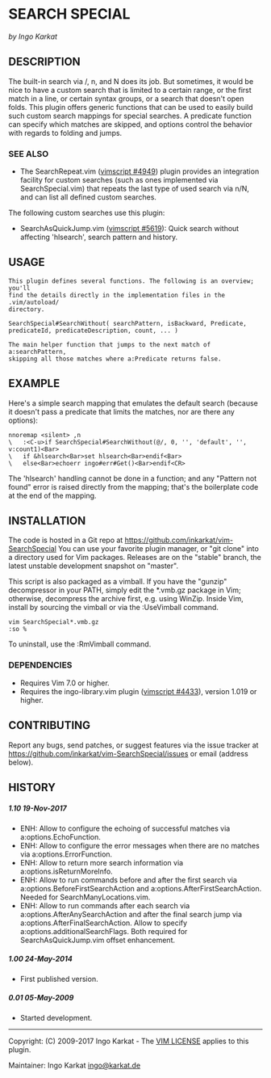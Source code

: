 SEARCH SPECIAL   
===============================================================================
_by Ingo Karkat_

DESCRIPTION
------------------------------------------------------------------------------

The built-in search via /, n, and N does its job. But sometimes, it
would be nice to have a custom search that is limited to a certain range, or
the first match in a line, or certain syntax groups, or a search that doesn't
open folds. This plugin offers generic functions that can be used to easily
build such custom search mappings for special searches. A predicate function
can specify which matches are skipped, and options control the behavior with
regards to folding and jumps.

### SEE ALSO

- The SearchRepeat.vim ([vimscript #4949](http://www.vim.org/scripts/script.php?script_id=4949)) plugin provides an integration
  facility for custom searches (such as ones implemented via
  SearchSpecial.vim) that repeats the last type of used search via n/N, and
  can list all defined custom searches.

The following custom searches use this plugin:

- SearchAsQuickJump.vim ([vimscript #5619](http://www.vim.org/scripts/script.php?script_id=5619)):
  Quick search without affecting 'hlsearch', search pattern and history.

USAGE
------------------------------------------------------------------------------

    This plugin defines several functions. The following is an overview; you'll
    find the details directly in the implementation files in the .vim/autoload/
    directory.

    SearchSpecial#SearchWithout( searchPattern, isBackward, Predicate, predicateId, predicateDescription, count, ... )

    The main helper function that jumps to the next match of a:searchPattern,
    skipping all those matches where a:Predicate returns false.

EXAMPLE
------------------------------------------------------------------------------

Here's a simple search mapping that emulates the default search (because it
doesn't pass a predicate that limits the matches, nor are there any options):

    nnoremap <silent> ,n
    \   :<C-u>if SearchSpecial#SearchWithout(@/, 0, '', 'default', '', v:count1)<Bar>
    \   if &hlsearch<Bar>set hlsearch<Bar>endif<Bar>
    \   else<Bar>echoerr ingo#err#Get()<Bar>endif<CR>

The 'hlsearch' handling cannot be done in a function; and any "Pattern not
found" error is raised directly from the mapping; that's the boilerplate code
at the end of the mapping.

INSTALLATION
------------------------------------------------------------------------------

The code is hosted in a Git repo at
    https://github.com/inkarkat/vim-SearchSpecial
You can use your favorite plugin manager, or "git clone" into a directory used
for Vim packages. Releases are on the "stable" branch, the latest unstable
development snapshot on "master".

This script is also packaged as a vimball. If you have the "gunzip"
decompressor in your PATH, simply edit the \*.vmb.gz package in Vim; otherwise,
decompress the archive first, e.g. using WinZip. Inside Vim, install by
sourcing the vimball or via the :UseVimball command.

    vim SearchSpecial*.vmb.gz
    :so %

To uninstall, use the :RmVimball command.

### DEPENDENCIES

- Requires Vim 7.0 or higher.
- Requires the ingo-library.vim plugin ([vimscript #4433](http://www.vim.org/scripts/script.php?script_id=4433)), version 1.019 or
  higher.

CONTRIBUTING
------------------------------------------------------------------------------

Report any bugs, send patches, or suggest features via the issue tracker at
https://github.com/inkarkat/vim-SearchSpecial/issues or email (address below).

HISTORY
------------------------------------------------------------------------------

##### 1.10    19-Nov-2017
- ENH: Allow to configure the echoing of successful matches via
  a:options.EchoFunction.
- ENH: Allow to configure the error messages when there are no matches via
  a:options.ErrorFunction.
- ENH: Allow to return more search information via a:options.isReturnMoreInfo.
- ENH: Allow to run commands before and after the first search via
  a:options.BeforeFirstSearchAction and a:options.AfterFirstSearchAction.
  Needed for SearchManyLocations.vim.
- ENH: Allow to run commands after each search via
  a:options.AfterAnySearchAction and after the final search jump via
  a:options.AfterFinalSearchAction. Allow to specify
  a:options.additionalSearchFlags. Both required for SearchAsQuickJump.vim
  offset enhancement.

##### 1.00    24-May-2014
- First published version.

##### 0.01    05-May-2009
- Started development.

------------------------------------------------------------------------------
Copyright: (C) 2009-2017 Ingo Karkat -
The [VIM LICENSE](http://vimdoc.sourceforge.net/htmldoc/uganda.html#license) applies to this plugin.

Maintainer:     Ingo Karkat <ingo@karkat.de>
